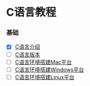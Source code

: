 # C语言教程

### 基础
* [x] [C语言介绍](basics/introduction.md)
* [ ] [C语言版本](basics/standard.md)
* [ ] [C语言环境搭建Mac平台](basics/c-environment-mac.md)
* [ ] [C语言环境搭建Windows平台](basics/c-environment-windows.md)
* [ ] [C语言环境搭建Linux平台](basics/c-environment-linux.md)